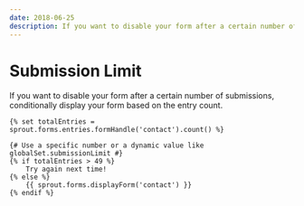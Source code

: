 ```yaml
---
date: 2018-06-25
description: If you want to disable your form after a certain number of submissions, conditionally display your form based on the entry count.
---
```


# Submission Limit

If you want to disable your form after a certain number of submissions, conditionally display your form based on the entry count.
  
``` twig
{% set totalEntries = sprout.forms.entries.formHandle('contact').count() %}

{# Use a specific number or a dynamic value like globalSet.submissionLimit #}
{% if totalEntries > 49 %}
    Try again next time!
{% else %}
    {{ sprout.forms.displayForm('contact') }}
{% endif %}
```
 